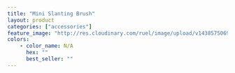 ```yaml
---
title: "Mini Slanting Brush"
layout: product
categories: ["accessories"]
feature_image: "http://res.cloudinary.com/ruel/image/upload/v1438575069/fs/miniSlantingBrush.jpg"
colors:
    - color_name: N/A
      hex: ""
      best_seller: ""
---
```

